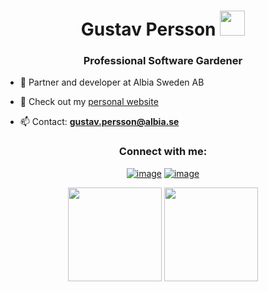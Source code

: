 
<h1 align="center">Gustav Persson <img height="40" src="https://emoji.gg/assets/emoji/7333-parrotdance.gif"></h1>
<h3 align="center">Professional Software Gardener</h3>

- 🔭 Partner and developer at Albia Sweden AB

- 🌱 Check out my <a target="_blank" href="https://gustavpersson.dev">personal website</a>

- 📫 Contact: **gustav.persson@albia.se**

<h3 align="center">Connect with me:</h3>
<div align="center">

[![image](https://img.shields.io/badge/LinkedIn-0077B5?style=for-the-badge&logo=linkedin&logoColor=white)](https://www.linkedin.com/in/gustav-persson-6a4a8812a/)
[![image](https://img.shields.io/badge/Twitter-1DA1F2?style=for-the-badge&logo=twitter&logoColor=white)](https://twitter.com/ThorinEk7)
  
</div>

<p align= "center">
  <img height= "150" src="https://github-readme-stats.vercel.app/api?username=ThorinEk&theme=react&show_icons=true&include_all_commits=true" />
  <img height= "150" src="https://github-readme-stats.vercel.app/api/top-langs/?username=ThorinEk&theme=react&layout=compact" />
</p>
